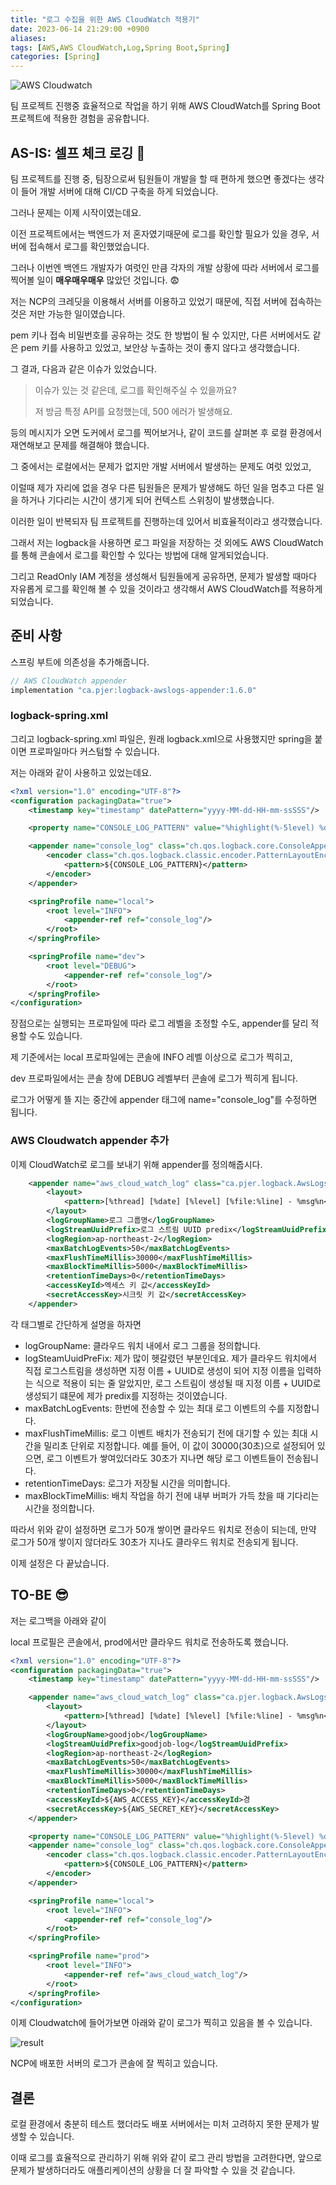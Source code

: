 ```yaml
---
title: "로그 수집을 위한 AWS CloudWatch 적용기"
date: 2023-06-14 21:29:00 +0900
aliases: 
tags: [AWS,AWS CloudWatch,Log,Spring Boot,Spring]
categories: [Spring]
---
```


![AWS Cloudwatch](/assets/img/2023-06-14-aws-cloudwatch/cloudwatch.webp)

팀 프로젝트 진행중 효율적으로 작업을 하기 위해 AWS CloudWatch를 Spring Boot 프로젝트에 적용한 경험을 공유합니다.

## AS-IS: 셀프 체크 로깅 🥺

팀 프로젝트를 진행 중, 팀장으로써 팀원들이 개발을 할 때 편하게 했으면 좋겠다는 생각이 들어 개발 서버에 대해 CI/CD 구축을 하게 되었습니다.

그러나 문제는 이제 시작이였는데요.

이전 프로젝트에서는 백엔드가 저 혼자였기때문에 로그를 확인할 필요가 있을 경우, 서버에 접속해서 로그를 확인했었습니다.

그러나 이번엔 백엔드 개발자가 여럿인 만큼 각자의 개발 상황에 따라 서버에서 로그를 찍어볼 일이 **매우매우매우** 많았던 것입니다. 😨

저는 NCP의 크레딧을 이용해서 서버를 이용하고 있었기 때문에, 직접 서버에 접속하는 것은 저만 가능한 일이였습니다.

pem 키나 접속 비밀번호를 공유하는 것도 한 방법이 될 수 있지만, 다른 서버에서도 같은 pem 키를 사용하고 있었고, 보안상 누출하는 것이 좋지 않다고 생각했습니다.

그 결과, 다음과 같은 이슈가 있었습니다.

> 이슈가 있는 것 같은데, 로그를 확인해주실 수 있을까요?
>
> 저 방금 특정 API를 요청했는데, 500 에러가 발생해요.

등의 메시지가 오면 도커에서 로그를 찍어보거나, 같이 코드를 살펴본 후 로컬 환경에서 재연해보고 문제를 해결해야 했습니다.

그 중에서는 로컬에서는 문제가 없지만 개발 서버에서 발생하는 문제도 여럿 있었고,

이럴때 제가 자리에 없을 경우 다른 팀원들은 문제가 발생해도 하던 일을 멈추고 다른 일을 하거나 기다리는 시간이 생기게 되어 컨텍스트 스위칭이 발생했습니다.

이러한 일이 반복되자 팀 프로젝트를 진행하는데 있어서 비효율적이라고 생각했습니다.

그래서 저는 logback을 사용하면 로그 파일을 저장하는 것 외에도 AWS CloudWatch를 통해 콘솔에서 로그를 확인할 수 있다는 방법에 대해 알게되었습니다. 

그리고 ReadOnly IAM 계정을 생성해서 팀원들에게 공유하면, 문제가 발생할 때마다 자유롭게 로그를 확인해 볼 수 있을 것이라고 생각해서 AWS CloudWatch를 적용하게 되었습니다.

## 준비 사항

스프링 부트에 의존성을 추가해줍니다.

```java
// AWS CloudWatch appender
implementation "ca.pjer:logback-awslogs-appender:1.6.0"
```
### logback-spring.xml

그리고 logback-spring.xml 파일은, 원래 logback.xml으로 사용했지만 spring을 붙이면 프로파일마다 커스텀할 수 있습니다.

저는 아래와 같이 사용하고 있었는데요.

```xml
<?xml version="1.0" encoding="UTF-8"?>
<configuration packagingData="true">
    <timestamp key="timestamp" datePattern="yyyy-MM-dd-HH-mm-ssSSS"/>

    <property name="CONSOLE_LOG_PATTERN" value="%highlight(%-5level) %date [%thread] %cyan([%C{0} :: %M :: %L]) - %msg%n"/>

    <appender name="console_log" class="ch.qos.logback.core.ConsoleAppender">
        <encoder class="ch.qos.logback.classic.encoder.PatternLayoutEncoder">
            <pattern>${CONSOLE_LOG_PATTERN}</pattern>
        </encoder>
    </appender>

    <springProfile name="local">
        <root level="INFO">
            <appender-ref ref="console_log"/>
        </root>
    </springProfile>

    <springProfile name="dev">
        <root level="DEBUG">
            <appender-ref ref="console_log"/>
        </root>
    </springProfile>
</configuration>
```

장점으로는 실행되는 프로파일에 따라 로그 레벨을 조정할 수도, appender를 달리 적용할 수도 있습니다.

제 기준에서는 local 프로파일에는 콘솔에 INFO 레벨 이상으로 로그가 찍히고,

dev 프로파일에서는 콘솔 창에 DEBUG 레벨부터 콘솔에 로그가 찍히게 됩니다.

로그가 어떻게 뜰 지는 중간에 appender 태그에 name="console_log"를 수정하면 됩니다.

### AWS Cloudwatch appender 추가

이제 CloudWatch로 로그를 보내기 위해 appender를 정의해줍시다.

```xml
	<appender name="aws_cloud_watch_log" class="ca.pjer.logback.AwsLogsAppender">
        <layout>
            <pattern>[%thread] [%date] [%level] [%file:%line] - %msg%n</pattern>
        </layout>
        <logGroupName>로그 그룹명</logGroupName>
        <logStreamUuidPrefix>로그 스트림 UUID predix</logStreamUuidPrefix>
        <logRegion>ap-northeast-2</logRegion>
        <maxBatchLogEvents>50</maxBatchLogEvents>
        <maxFlushTimeMillis>30000</maxFlushTimeMillis>
        <maxBlockTimeMillis>5000</maxBlockTimeMillis>
        <retentionTimeDays>0</retentionTimeDays>
        <accessKeyId>엑세스 키 값</accessKeyId>
        <secretAccessKey>시크릿 키 값</secretAccessKey>
    </appender>
```

각 태그별로 간단하게 설명을 하자면

- logGroupName: 클라우드 워치 내에서 로그 그룹을 정의합니다.
- logSteamUuidPreFix: 제가 많이 헷갈렸던 부분인데요. 제가 클라우드 워치에서 직접 로그스트림을 생성하면 지정 이름 + UUID로 생성이 되어 지정 이름을 입력하는 식으로 적용이 되는 줄 알았지만, 로그 스트림이 생성될 때 지정 이름 + UUID로 생성되기 떄문에 제가 predix를 지정하는 것이였습니다.
- maxBatchLogEvents: 한번에 전송할 수 있는 최대 로그 이벤트의 수를 지정합니다.
- maxFlushTimeMillis: 로그 이벤트 배치가 전송되기 전에 대기할 수 있는 최대 시간을 밀리초 단위로 지정합니다. 예를 들어, 이 값이 30000(30초)으로 설정되어 있으면, 로그 이벤트가 쌓여있더라도 30초가 지나면 해당 로그 이벤트들이 전송됩니다.
- retentionTimeDays: 로그가 저장될 시간을 의미합니다.
- maxBlockTimeMillis: 배치 작업을 하기 전에 내부 버퍼가 가득 찼을 때 기다리는 시간을 정의합니다. 

따라서 위와 같이 설정하면 로그가 50개 쌓이면 클라우드 워치로 전송이 되는데, 만약 로그가 50개 쌓이지 않더라도 30초가 지나도 클라우드 워치로 전송되게 됩니다.

이제 설정은 다 끝났습니다.

## TO-BE 😎

저는 로그백을 아래와 같이

local 프로필은 콘솔에서, prod에서만 클라우드 워치로 전송하도록 했습니다.

```xml
<?xml version="1.0" encoding="UTF-8"?>
<configuration packagingData="true">
    <timestamp key="timestamp" datePattern="yyyy-MM-dd-HH-mm-ssSSS"/>

    <appender name="aws_cloud_watch_log" class="ca.pjer.logback.AwsLogsAppender">
        <layout>
            <pattern>[%thread] [%date] [%level] [%file:%line] - %msg%n</pattern>
        </layout>
        <logGroupName>goodjob</logGroupName>
        <logStreamUuidPrefix>goodjob-log</logStreamUuidPrefix>
        <logRegion>ap-northeast-2</logRegion>
        <maxBatchLogEvents>50</maxBatchLogEvents>
        <maxFlushTimeMillis>30000</maxFlushTimeMillis>
        <maxBlockTimeMillis>5000</maxBlockTimeMillis>
        <retentionTimeDays>0</retentionTimeDays>
        <accessKeyId>${AWS_ACCESS_KEY}</accessKeyId>경
        <secretAccessKey>${AWS_SECRET_KEY}</secretAccessKey>
    </appender>

    <property name="CONSOLE_LOG_PATTERN" value="%highlight(%-5level) %date [%thread] %cyan([%C{0} :: %M :: %L]) - %msg%n"/>
    <appender name="console_log" class="ch.qos.logback.core.ConsoleAppender">
        <encoder class="ch.qos.logback.classic.encoder.PatternLayoutEncoder">
            <pattern>${CONSOLE_LOG_PATTERN}</pattern>
        </encoder>
    </appender>

    <springProfile name="local">
        <root level="INFO">
            <appender-ref ref="console_log"/>
        </root>
    </springProfile>

    <springProfile name="prod">
        <root level="INFO">
            <appender-ref ref="aws_cloud_watch_log"/>
        </root>
    </springProfile>
</configuration>
```

이제 Cloudwatch에 들어가보면 아래와 같이 로그가 찍히고 있음을 볼 수 있습니다.

![result](/assets/img/2023-06-14-aws-cloudwatch/result.webp)

NCP에 배포한 서버의 로그가 콘솔에 잘 찍히고 있습니다.

## 결론

로컬 환경에서 충분히 테스트 했더라도 배포 서버에서는 미처 고려하지 못한 문제가 발생할 수 있습니다.

이때 로그를 효율적으로 관리하기 위해 위와 같이 로그 관리 방법을 고려한다면, 앞으로 문제가 발생하더라도 애플리케이션의 상황을 더 잘 파악할 수 있을 것 같습니다.








